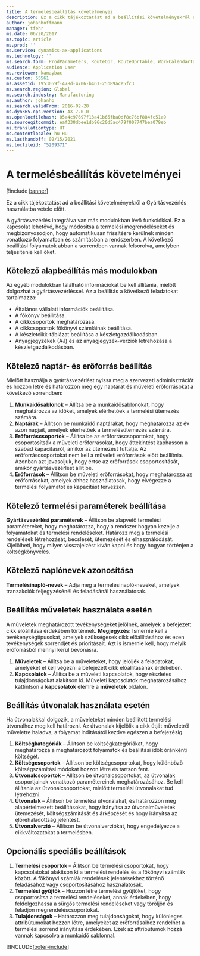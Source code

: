 ```yaml
---
title: A termelésbeállítás követelményei
description: Ez a cikk tájékoztatást ad a beállítási követelményekről a Gyártásvezérlés használatba vétele előtt.
author: johanhoffmann
manager: tfehr
ms.date: 06/20/2017
ms.topic: article
ms.prod: ''
ms.service: dynamics-ax-applications
ms.technology: ''
ms.search.form: ProdParameters, RouteOpr, RouteOprTable, WorkCalendarTable, WorkTimeTable, WrkCtrTable
audience: Application User
ms.reviewer: kamaybac
ms.custom: 55561
ms.assetid: 1953059f-478d-4706-b461-25b89ace5fc3
ms.search.region: Global
ms.search.industry: Manufacturing
ms.author: johanho
ms.search.validFrom: 2016-02-28
ms.dyn365.ops.version: AX 7.0.0
ms.openlocfilehash: 05a4c97697f13a41b65fba0df8c76bf884fc51a9
ms.sourcegitcommit: eaf330dbee1db96c20d5ac479f007747bea079eb
ms.translationtype: HT
ms.contentlocale: hu-HU
ms.lasthandoff: 02/15/2021
ms.locfileid: "5209371"
---
```

# <a name="production-setup-requirements"></a>A termelésbeállítás követelményei

[!include [banner](../includes/banner.md)]

Ez a cikk tájékoztatást ad a beállítási követelményekről a Gyártásvezérlés használatba vétele előtt. 

A gyártásvezérlés integrálva van más modulokban lévő funkciókkal. Ez a kapcsolat lehetővé, hogy módosítsa a termelési megrendeléseket és megbizonyosodjon, hogy automatikusan frissítésre kerülnek minden vonatkozó folyamatban és számításban a rendszerben. A következő beállítási folyamatok abban a sorrendben vannak felsorolva, amelyben teljesítenie kell őket.

## <a name="required-baseline-setup-in-other-modules"></a>Kötelező alapbeállítás más modulokban
Az egyéb modulokban található információkat be kell állítania, mielőtt dolgozhat a gyártásvezérléssel. Az a beállítás a következő feladatokat tartalmazza:

-   Általános vállalati információk beállítása.
-   A főkönyv beállítása.
-   A cikkcsoportok meghatározása.
-   A cikkcsoportok főkönyvi számláinak beállítása.
-   A készletcikk-táblázat beállítása a készletgazdálkodásban.
-   Anyagjegyzékek (AJ) és az anyagjegyzék-verziók létrehozása a készletgazdálkodásban.

## <a name="required-calendar-and-resource-setup"></a>Kötelező naptár- és erőforrás beállítás
Mielőtt használja a gyártásvezérlést nyissa meg a szervezeti adminisztrációt és hozzon létre és határozzon meg egy naptárat és műveleti erőforrásokat a következő sorrendben:

1.  **Munkaidősablonok** – Állítsa be a munkaidősablonokat, hogy meghatározza az időket, amelyek elérhetőek a termelési ütemezés számára.
2.  **Naptárak** – Állítson be munkaidő naptárakat, hogy meghatározza az év azon napjait, amelyek elérhetőek a termelésütemezés számára.
3.  **Erőforráscsoportok** – Állítsa be az erőforráscsoportokat, hogy csoportosítsák a műveleti erőforrásokat, hogy áttekintést kaphasson a szabad kapacitásról, amikor az ütemezést futtatja. Az erőforráscsoportokat nem kell a műveleti erőforrások előtt beállítnia. Azonban azt javasoljuk, hogy értse az erőforrások csoportosítását, amikor gyártásvezérlést állít be.
4.  **Erőforrások** – Állítson be műveleti erőforrásokat, hogy meghatározza az erőforrásokat, amelyek ahhoz használatosak, hogy elvégezze a termelési folyamatot és kapacitást tervezzen.

## <a name="required-production-parameters-setup"></a>Kötelező termelési paraméterek beállítása
**Gyártásvezérlési paraméterek** – Állítson be alapvető termelési paramétereket, hogy meghatározza, hogy a rendszer hogyan kezelje a folyamatokat és termelési rendeléseket. Határozz meg a termelési rendelések létrehozását, becslését, ütemezését és elhasználódását. Kijelölheti, hogy milyen visszajelzést kíván kapni és hogy hogyan történjen a költségkönyvelés.

## <a name="required-journal-name-identification"></a>Kötelező naplónevek azonosítása
**Termelésinapló-nevek** – Adja meg a termelésinapló-neveket, amelyek tranzakciók feljegyzésénél és feladásánál használatosak.

## <a name="setup-if-you-use-operations"></a>Beállítás műveletek használata esetén
A műveletek meghatározott tevékenységeket jelölnek, amelyek a befejezett cikk előállítása érdekében történnek. **Megjegyzés:** Ismernie kell a tevékenységtípusokat, amelyek szükségesek cikk előállításához és ezen tevékenységek sorrendjét és prioritásait. Azt is ismernie kell, hogy melyik erőforrásból mennyi kerül bevonásra.

1.  **Műveletek** – Állítsa be a műveleteket, hogy jelöljék a feladatokat, amelyeket el kell végezni a befejezett cikk előállításának érdekében.
2.  **Kapcsolatok** – Állítsa be a műveleti kapcsolatok, hogy részletes tulajdonságokat alakítson ki. Műveleti kapcsolatok meghatározásához kattintson a **kapcsolatok** elemre a **műveletek** oldalon.

## <a name="setup-if-you-use-routes"></a>Beállítás útvonalak használata esetén
Ha útvonalakkal dolgozik, a műveleteket minden beállított termelési útvonalhoz meg kell határozni. Az útvonalak kijelölik a cikk útját műveletről műveletre haladva, a folyamat indításától kezdve egészen a befejezésig.

1.  **Költségkategóriák** – Állítson be költségkategóriákat, hogy meghatározza a meghatározott folyamatok és beállítási idők óránkénti költségét.
2.  **Költségcsoportok** – Állítson be költségcsoportokat, hogy különböző költségszámítási módokat hozzon létre és tartson fent.
3.  **Útvonalcsoportok** – Állítson be útvonalcsoportokat, az útvonalak csoportjainak vonatkozó paramétereinek meghatározásához. Be kell állítania az útvonalcsoportokat, mielőtt termelési útvonalakat tud létrehozni.
4.  **Útvonalak** – Állítson be termelési útvonalakat, és határozzon meg alapértelmezett beállításokat, hogy irányítsa az útvonalműveletek ütemezését, költségszámítását és árképzését és hogy irányítsa az előrehaladottság jelentést.
5.  **Útvonalverzió** – Állítson be útvonalverziókat, hogy engedélyezze a cikkváltozatokat a termelésben.

## <a name="optional-advanced-settings"></a>Opcionális speciális beállítások
1.  **Termelési csoportok** – Állítson be termelési csoportokat, hogy kapcsolatokat alakítson ki a termelési rendelés és a főkönyvi számlák között. A főkönyvi számlák rendelések jelentésekhez történő feladásához vagy csoportosításához használatosak.
2.  **Termelési gyűjtők** – Hozzon létre termelési gyűjtőket, hogy csoportosítsa a termelési rendeléseket, annak érdekében, hogy feldolgozhassa a sürgős termelési rendeléseket vagy töröljön és feladjon megrendeléscsoportokat.
3.  **Tulajdonságok** – Határozzon meg tulajdonságokat, hogy különleges attribútumokat hozzon létre, amelyeket az erőforrásaihoz rendelhet a termelési sorrend irányítása érdekében. Ezek az attribútumok hozzá vannak kapcsolva a munkaidő sablonnal.






[!INCLUDE[footer-include](../../includes/footer-banner.md)]